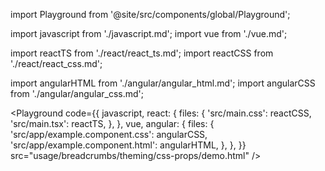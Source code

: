 import Playground from '@site/src/components/global/Playground';

import javascript from './javascript.md';
import vue from './vue.md';

import reactTS from './react/react_ts.md';
import reactCSS from './react/react_css.md';

import angularHTML from './angular/angular_html.md';
import angularCSS from './angular/angular_css.md';

<Playground
  code={{
    javascript,
    react: {
      files: {
        'src/main.css': reactCSS,
        'src/main.tsx': reactTS,
      },
    },
    vue,
    angular: {
      files: {
        'src/app/example.component.css': angularCSS,
        'src/app/example.component.html': angularHTML,
      },
    },
  }}
  src="usage/breadcrumbs/theming/css-props/demo.html"
/>
